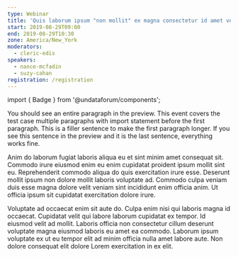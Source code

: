```yaml
---
type: Webinar
title: 'Quis laborum ipsum "non mollit" ex magna consectetur id amet voluptate'
start: 2019-08-29T09:00
end: 2019-08-29T10:30
zone: America/New_York
moderators:
  - cleric-edis
speakers:
  - nance-mcfadin
  - suzy-cahan
registration: /registration
---
```


import { Badge } from '@undataforum/components';

You should see an entire paragraph in the preview. This event covers the test
case multiple paragraphs with import statement before the first paragraph. This
is a filler sentence to make the first paragraph longer. If you see this
sentence in the preview and it is the last sentence, everything works fine.

Anim do laborum fugiat laboris aliqua eu et sint minim amet consequat sit.
Commodo irure eiusmod enim eu enim cupidatat proident ipsum mollit sint eu.
Reprehenderit commodo aliqua do quis exercitation irure esse. Deserunt mollit
ipsum non dolore mollit laboris voluptate ad. Commodo culpa veniam duis esse
magna dolore velit veniam sint incididunt enim officia anim. Ut officia ipsum
sit cupidatat exercitation dolore irure.

<p>
<Badge value={{ text: 'Test'}} />
</p>

Voluptate ad occaecat enim sit aute do. Culpa enim nisi qui laboris magna id
occaecat. Cupidatat velit qui labore laborum cupidatat ex tempor. Id eiusmod
velit ad mollit. Laboris officia non consectetur cillum deserunt voluptate magna
eiusmod laboris eu amet ea commodo. Laborum ipsum voluptate ex ut eu tempor elit
ad minim officia nulla amet labore aute. Non dolore consequat elit dolore Lorem
exercitation in ex elit.
